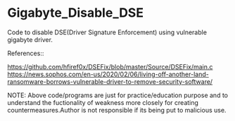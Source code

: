 # Gigabyte_Disable_DSE
Code to disable DSE(Driver Signature Enforcement) using vulnerable gigabyte driver.

References::

https://github.com/hfiref0x/DSEFix/blob/master/Source/DSEFix/main.c
https://news.sophos.com/en-us/2020/02/06/living-off-another-land-ransomware-borrows-vulnerable-driver-to-remove-security-software/

NOTE: Above code/programs are just for practice/education purpose and to understand the fuctionality of weakness more closely for creating countermeasures.Author is not responsible if its being put to malicious use.
